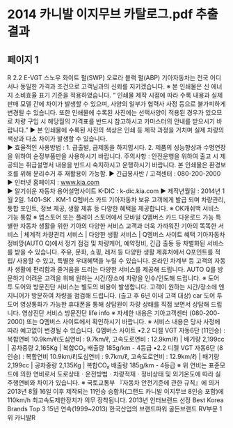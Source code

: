 # 2014 카니발 이지무브 카탈로그.pdf 추출 결과

## 페이지 1

R 2.2 E-VGT 
스노우 화이트 펄(SWP)
오로라 블랙 펄(ABP)
기아자동차는 전국 어디서나 동일한 가격과 조건으로
고객님과의 신뢰를 지키겠습니다.
※ 본 인쇄물은 신 에너지 소비효율 표기 기준을 적용하였습니다.
 “ 인쇄물 제작 시점에 따라 수록 내용과 실제 판매 모델 간에 차이가 발생할 수 있으며, 사양의 일부가 협력사 사정 등으로 불가피하게 변경될 수 있습니다. 
   또한 인쇄물에 수록된 사진에는 선택사양이 적용된 경우가 있으므로 차량 구입 시 해당월의 가격표를 반드시 참고하시고 카마스터의 안내를 받으시기 바랍니다.”
▶ 본 인쇄물에 수록된 사진의 색상은 인쇄 등 제작 과정을 거치며 실제 차량의 색상과 다소 차이가 발생할 수 있습니다.    
▶ 효율적인 사용방법 : 1. 급출발, 급제동을 하지맙시다. 2. 제품의 성능향상과 수명연장을 위하여 순정부품만을 사용하시기 바랍니다.
    주의사항 : 안전운행을 위하여 출고 시 제공되는 취급설명서 내용을 반드시 숙지하시고 운행하시기 바랍니다.
    본 인쇄물은 환경보호를 위해 분리수거 후 재활용이 가능함.
▶ 긴급봉사반 / 고객센터 : 080-200-2000  
▶ 인터넷 홈페이지 : www.kia.com  
▶ 알기쉬운 자동차 용어설명사이트 K-DIC : k-dic.kia.com
▶ 제작년월일 : 2014년 1월 2일.   1401-SK . KM-1
Q멤버스 카드
기아자동차 보유 고객에게 발급
되며 차량관리, 통합 포인트, 정보 
제공, 생활 제휴 등 다양한 혜택을 
제공합니다.
※ OK캐쉬백 서비스 기능 통합
※ 앱스토어 또는 플레이 스토어에서 모바일 Q멤버스 카드 다운로드 가능
특별한 자동차 생활을 위한 기아의 다양한 서비스
고객과 더욱 가까워진 기아의 똑똑한 서비스
| 체계적 차량관리 서비스
| 다양한 생활 서비스
| Q멤버스 사이트 혜택
기아자동차 정비망(AUTO Q)에서 정기 
점검 및 차량케어, 예약정비, 긴급
출동 등 차별화된 서비스를 받을 
수 있습니다.
주유, 문화, 쇼핑, 레저 등 다양한 
생활 제휴처에서 Q포인트를 적립/
사용할 수 있고, 특별한 우대혜택을 
누릴 수 있습니다.
온라인 차계부 등 고객의 자동차 
생활에 편리함과 즐거움을 드리는 
다양한 서비스를 제공해 드립니다.
AUTO Q를 방문하기 어려운 고객을 
위해 원하는 시간/장소에 차량을 
인수/인도해 드립니다.
※ 도어 투 도어와 방문진단 서비스는 별도의 비용이 발생합니다.
고객이 원하는 시간/장소에 엔지니어가 
방문하여 차량을 점검해 드립니다.
(출고 후 6년 이내 고객 대상)
car
도어 투 도어
영상통화가 가능한 휴대폰을 통해 
상담원이 차량 상태를 직접 보면서 
상담해 드립니다.
영상진단 서비스
방문진단
life
info
※ 자세한 내용은 기아고객센터 (080-200-2000) 또는 Q멤버스 사이트에서 확인하시기 바랍니다.   ※ 서비스 내용은 당사 사정에 따라 예고없이 변경될 수 있습니다.
Q멤버스 사이트
•2.2 디젤 VGT 자동6단 (11인승) : 복합연비 10.9km/ℓ(도심연비 : 9.7km/ℓ, 고속도로연비 : 12.9km/ℓ) | 배기량 2,199cc | 공차중량 2,165Kg | 복합CO₂ 배출량 185g/km - 4등급    •2.2 디젤 VGT 자동6단 (8인승) : 복합연비 10.9km/ℓ(도심연비 : 9.7km/ℓ, 고속도로연비 : 12.9km/ℓ) | 배기량 2,199cc | 공차중량 2,135Kg | 복합CO₂ 배출량 185g/km - 4등급
※ 위 연비는 표준모드에 의한 연비로서 도로상태ㆍ운전방법ㆍ차량적재ㆍ정비상태 및 외기온도에 따라 실 주행연비와 차이가 있습니다.             ※ 국토교통부 『자동차 안전기준에 관한 규칙』에 의거 2013년 8월 16일 이후 제작되는 11인승 승합차(그랜드 카니발 이지무브 8인승 포함)에 110km/h 최고속도제한장치가 의무 장착됩니다.
2013년 인터브랜드 선정
Best Korea Brands Top 3
15년 연속(1999~2013)
한국산업의 브랜드파워 골든브랜드
RV부문 1위 카니발R


